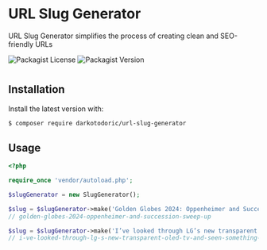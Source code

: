 # URL Slug Generator

URL Slug Generator simplifies the process of creating clean and SEO-friendly URLs

![Packagist License](https://img.shields.io/packagist/l/darkotodoric/url-slug-generator)
![Packagist Version](https://img.shields.io/packagist/v/darkotodoric/url-slug-generator)

#

## Installation

Install the latest version with:

```bash
$ composer require darkotodoric/url-slug-generator
```

## Usage

```php
<?php

require_once 'vendor/autoload.php';

$slugGenerator = new SlugGenerator();

$slug = $slugGenerator->make('Golden Globes 2024: Oppenheimer and Succession sweep up');
// golden-globes-2024-oppenheimer-and-succession-sweep-up

$slug = $slugGenerator->make('I’ve looked through LG’s new transparent OLED TV, and seen something special!');
// i-ve-looked-through-lg-s-new-transparent-oled-tv-and-seen-something-special
```

